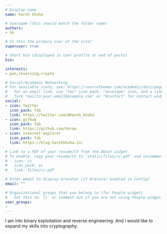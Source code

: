 ```yaml
---
# Display name
name: harsh khuha

# Username (this should match the folder name)
authors:
- hk

# Is this the primary user of the site?
superuser: true

# Short bio (displayed in user profile at end of posts)
bio:

interests:
- pwn,reversing,crypto

# Social/Academic Networking
# For available icons, see: https://sourcethemes.com/academic/docs/page-builder/#icons
#   For an email link, use "fas" icon pack, "envelope" icon, and a link in the
#   form "mailto:your-email@example.com" or "#contact" for contact widget.
social:
- icon: twitter
  icon_pack: fab
  link: https://twitter.com/@harsh_khuha
- icon: github
  icon_pack: fab
  link: https://github.com/hkraw
- icon: internet-explorer
  icon_pack: fab
  link: https://blog.harshkhuha.in/

# Link to a PDF of your resume/CV from the About widget.
# To enable, copy your resume/CV to `static/files/cv.pdf` and uncomment the lines below.
# - icon: cv
#   icon_pack: ai
#   link: files/cv.pdf

# Enter email to display Gravatar (if Gravatar enabled in Config)
email: ""

# Organizational groups that you belong to (for People widget)
#   Set this to `[]` or comment out if you are not using People widget.
user_groups:
-
---
```

I am into binary exploitation and reverse engineering. And i would like to expand my skills into cryptography.
